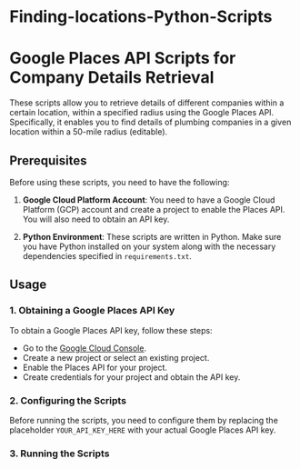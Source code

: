 # Finding-locations-Python-Scripts

# Google Places API Scripts for Company Details Retrieval

These scripts allow you to retrieve details of different companies within a certain location, within a specified radius using the Google Places API. Specifically, it enables you to find details of plumbing companies in a given location within a 50-mile radius (editable).

## Prerequisites

Before using these scripts, you need to have the following:

1. **Google Cloud Platform Account**: You need to have a Google Cloud Platform (GCP) account and create a project to enable the Places API. You will also need to obtain an API key.

2. **Python Environment**: These scripts are written in Python. Make sure you have Python installed on your system along with the necessary dependencies specified in `requirements.txt`.

## Usage

### 1. Obtaining a Google Places API Key

To obtain a Google Places API key, follow these steps:

- Go to the [Google Cloud Console](https://console.cloud.google.com/).
- Create a new project or select an existing project.
- Enable the Places API for your project.
- Create credentials for your project and obtain the API key.

### 2. Configuring the Scripts

Before running the scripts, you need to configure them by replacing the placeholder `YOUR_API_KEY_HERE` with your actual Google Places API key.

### 3. Running the Scripts


